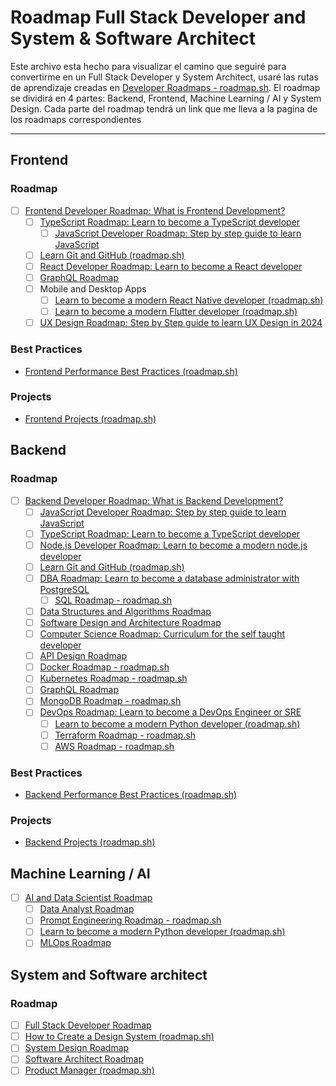 # Roadmap Full Stack Developer and System & Software Architect
Este archivo esta hecho para visualizar el camino que seguiré para convertirme en un Full Stack Developer y System Architect, usaré las rutas de aprendizaje creadas en [Developer Roadmaps - roadmap.sh](https://roadmap.sh/). El roadmap se dividirá en 4 partes: Backend, Frontend, Machine Learning / AI y System Design. Cada parte del roadmap tendrá un link que me lleva a la pagina de los roadmaps correspondientes

---
## Frontend
### Roadmap
- [ ] [Frontend Developer Roadmap: What is Frontend Development?](https://roadmap.sh/frontend)
	- [ ] [TypeScript Roadmap: Learn to become a TypeScript developer](https://roadmap.sh/typescript)
		- [ ] [JavaScript Developer Roadmap: Step by step guide to learn JavaScript](https://roadmap.sh/javascript)
	- [ ] [Learn Git and GitHub (roadmap.sh)](https://roadmap.sh/git-github)
	- [ ] [React Developer Roadmap: Learn to become a React developer](https://roadmap.sh/react)
	- [ ] [GraphQL Roadmap](https://roadmap.sh/graphql)
	- [ ] Mobile and Desktop Apps
		- [ ] [Learn to become a modern React Native developer (roadmap.sh)](https://roadmap.sh/react-native)
		- [ ] [Learn to become a modern Flutter developer (roadmap.sh)](https://roadmap.sh/flutter)
	- [ ] [UX Design Roadmap: Step by Step guide to learn UX Design in 2024](https://roadmap.sh/ux-design)
### Best Practices
- [Frontend Performance Best Practices (roadmap.sh)](https://roadmap.sh/best-practices/frontend-performance)
### Projects
- [Frontend Projects (roadmap.sh)](https://roadmap.sh/frontend/projects)
## Backend
### Roadmap
- [ ] [Backend Developer Roadmap: What is Backend Development?](https://roadmap.sh/backend)
	- [ ] [JavaScript Developer Roadmap: Step by step guide to learn JavaScript](https://roadmap.sh/javascript)
	- [ ] [TypeScript Roadmap: Learn to become a TypeScript developer](https://roadmap.sh/typescript)
	- [ ] [Node.js Developer Roadmap: Learn to become a modern node.js developer](https://roadmap.sh/nodejs)
	- [ ] [Learn Git and GitHub (roadmap.sh)](https://roadmap.sh/git-github)
	- [ ] [DBA Roadmap: Learn to become a database administrator with PostgreSQL](https://roadmap.sh/postgresql-dba)
		- [ ] [SQL Roadmap - roadmap.sh](https://roadmap.sh/sql)
	- [ ] [Data Structures and Algorithms Roadmap](https://roadmap.sh/datastructures-and-algorithms)
	- [ ] [Software Design and Architecture Roadmap](https://roadmap.sh/software-design-architecture)
	- [ ] [Computer Science Roadmap: Curriculum for the self taught developer](https://roadmap.sh/computer-science)
	- [ ] [API Design Roadmap](https://roadmap.sh/api-design)
	- [ ] [Docker Roadmap - roadmap.sh](https://roadmap.sh/docker)
	- [ ] [Kubernetes Roadmap - roadmap.sh](https://roadmap.sh/kubernetes)
	- [ ] [GraphQL Roadmap](https://roadmap.sh/graphql)
	- [ ] [MongoDB Roadmap - roadmap.sh](https://roadmap.sh/mongodb)
	- [ ] [DevOps Roadmap: Learn to become a DevOps Engineer or SRE](https://roadmap.sh/devops)
		- [ ] [Learn to become a modern Python developer (roadmap.sh)](https://roadmap.sh/python)
		- [ ] [Terraform Roadmap - roadmap.sh](https://roadmap.sh/terraform)
		- [ ] [AWS Roadmap - roadmap.sh](https://roadmap.sh/aws)
### Best Practices
- [Backend Performance Best Practices (roadmap.sh)](https://roadmap.sh/best-practices/backend-performance)
### Projects
- [Backend Projects (roadmap.sh)](https://roadmap.sh/backend/projects)
## Machine Learning / AI
- [ ] [AI and Data Scientist Roadmap](https://roadmap.sh/ai-data-scientist)
	- [ ] [Data Analyst Roadmap](https://roadmap.sh/data-analyst)
	- [ ] [Prompt Engineering Roadmap - roadmap.sh](https://roadmap.sh/prompt-engineering)
	- [ ] [Learn to become a modern Python developer (roadmap.sh)](https://roadmap.sh/python)
	- [ ] [MLOps Roadmap](https://roadmap.sh/mlops)
## System and Software architect
### Roadmap
- [ ] [Full Stack Developer Roadmap](https://roadmap.sh/full-stack)
- [ ] [How to Create a Design System (roadmap.sh)](https://roadmap.sh/design-system)
- [ ] [System Design Roadmap](https://roadmap.sh/system-design)
- [ ] [Software Architect Roadmap](https://roadmap.sh/software-architect)
- [ ] [Product Manager (roadmap.sh)](https://roadmap.sh/product-manager)